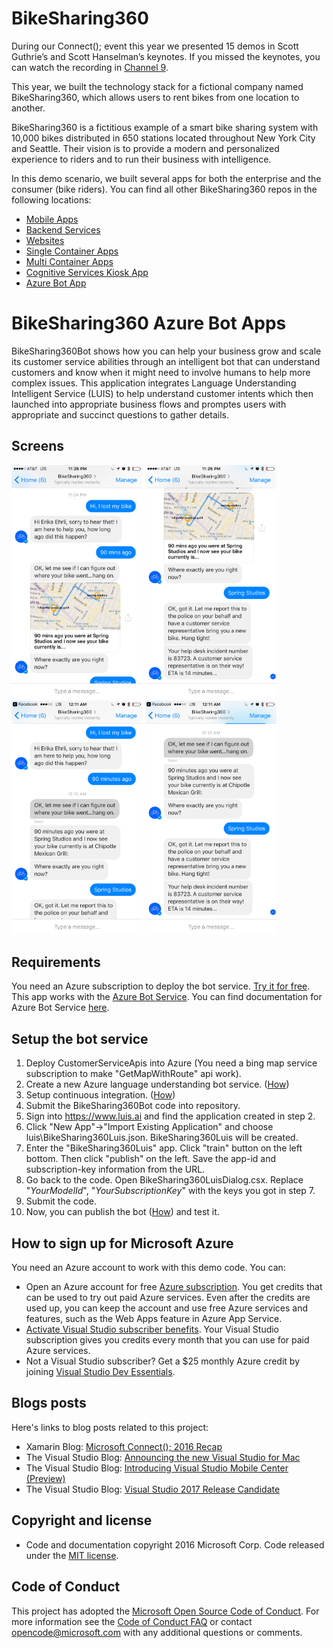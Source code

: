 # BikeSharing360

During our Connect(); event this year we presented 15 demos in Scott Guthrie’s and Scott Hanselman’s keynotes. If you missed the keynotes, you can watch the recording in [Channel 9](https://channel9.msdn.com/Events/Connect/2016/Keynotes-Scott-Guthrie-and-Scott-Hanselman).

This year, we built the technology stack for a fictional company named BikeSharing360, which allows users to rent bikes from one location to another.

BikeSharing360 is a fictitious example of a smart bike sharing system with 10,000 bikes distributed in 650 stations located throughout New York City and Seattle. Their vision is to provide a modern and personalized experience to riders and to run their business with intelligence.

In this demo scenario, we built several apps for both the enterprise and the consumer (bike riders). You can find all other BikeSharing360 repos in the following locations:

* [Mobile Apps](https://github.com/Microsoft/BikeSharing360_MobileApps)
* [Backend Services](https://github.com/Microsoft/BikeSharing360_BackendServices)
* [Websites](https://github.com/Microsoft/BikeSharing360_Websites)
* [Single Container Apps](https://github.com/Microsoft/BikeSharing360_SingleContainer)
* [Multi Container Apps](https://github.com/Microsoft/BikeSharing360_MultiContainer)
* [Cognitive Services Kiosk App](https://github.com/Microsoft/BikeSharing360_CognitiveServicesKioskApp)
* [Azure Bot App](https://github.com/Microsoft/BikeSharing360_BotApps)

# BikeSharing360 Azure Bot Apps
BikeSharing360Bot shows how you can help your business grow and scale its customer service abilities through an intelligent bot that can understand customers and know when it might need to involve humans to help more complex issues. 
This application integrates Language Understanding Intelligent Service (LUIS) to help understand customer intents which then launched into appropriate business flows and promptes users with appropriate and succinct questions to gather details.

## Screens

<img src="images/bot1.png" Width="210" />
<img src="images/bot2.png" Width="210" />
<img src="images/bot3.PNG" Width="210" />
<img src="images/bot4.PNG" Width="210" />

## Requirements
You need an Azure subscription to deploy the bot service. [Try it for free](https://azure.microsoft.com/en-us/). This app works with the [Azure Bot Service](https://azure.microsoft.com/en-us/services/bot-service/). You can find documentation for Azure Bot Service [here](https://docs.botframework.com/en-us/azure-bot-service/#navtitle).

## Setup the bot service
1. Deploy CustomerServiceApis into Azure (You need a bing map service subscription to make "GetMapWithRoute" api work).
1. Create a new Azure language understanding bot service. ([How](https://docs.botframework.com/en-us/azure-bots/build/first-bot/#navtitle))
1. Setup continuous integration. ([How](https://docs.botframework.com/en-us/azure-bot-service/manage/setting-up-continuous-integration/#navtitle))
1. Submit the BikeSharing360Bot code into repository.
1. Sign into https://www.luis.ai and find the application created in step 2.
1. Click "New App"->"Import Existing Application" and choose luis\BikeSharing360Luis.json. BikeSharing360Luis will be created.
1. Enter the "BikeSharing360Luis" app. Click "train" button on the left bottom. Then click "publish" on the left. Save the app-id and subscription-key information from the URL.
1. Go back to the code. Open BikeSharing360LuisDialog.csx. Replace "_YourModelId_", "_YourSubscriptionKey_" with the keys you got in step 7.
1. Submit the code.
1. Now, you can publish the bot ([How](https://docs.botframework.com/en-us/azure-bot-service/manage/publish/#navtitle)) and test it. 

## How to sign up for Microsoft Azure

You need an Azure account to work with this demo code. You can:

- Open an Azure account for free [Azure subscription](https://azure.com). You get credits that can be used to try out paid Azure services. Even after the credits are used up, you can keep the account and use free Azure services and features, such as the Web Apps feature in Azure App Service.
- [Activate Visual Studio subscriber benefits](https://www.visualstudio.com/products/visual-studio-dev-essentials-vs). Your Visual Studio subscription gives you credits every month that you can use for paid Azure services.
- Not a Visual Studio subscriber? Get a $25 monthly Azure credit by joining [Visual Studio Dev Essentials](https://www.visualstudio.com/products/visual-studio-dev-essentials-vs).

## Blogs posts

Here's links to blog posts related to this project:

- Xamarin Blog: [Microsoft Connect(); 2016 Recap](https://blog.xamarin.com/microsoft-connect-2016-recap/)
- The Visual Studio Blog: [Announcing the new Visual Studio for Mac](https://blogs.msdn.microsoft.com/visualstudio/2016/11/16/visual-studio-for-mac/)
- The Visual Studio Blog: [Introducing Visual Studio Mobile Center (Preview)](https://blogs.msdn.microsoft.com/visualstudio/2016/11/16/visual-studio-mobile-center/)
- The Visual Studio Blog: [Visual Studio 2017 Release Candidate](https://blogs.msdn.microsoft.com/visualstudio/2016/11/16/visual-studio-2017-rc/)

## Copyright and license
* Code and documentation copyright 2016 Microsoft Corp. Code released under the [MIT license](https://github.com/Microsoft/BikeSharing360_BotApps/blob/master/license.txt).

## Code of Conduct 
This project has adopted the [Microsoft Open Source Code of Conduct](https://opensource.microsoft.com/codeofconduct/). For more information see the [Code of Conduct FAQ](https://opensource.microsoft.com/codeofconduct/faq/) or contact [opencode@microsoft.com](mailto:opencode@microsoft.com) with any additional questions or comments.
